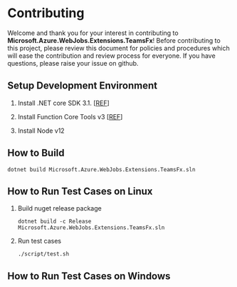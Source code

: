 # Contributing

Welcome and thank you for your interest in contributing to **Microsoft.Azure.WebJobs.Extensions.TeamsFx**! Before contributing to this project, please review this document for policies and procedures which will ease the contribution and review process for everyone. If you have questions, please raise your issue on github.

## Setup Development Environment

1. Install .NET core SDK 3.1. [[REF](https://dotnet.microsoft.com/download/dotnet-core/3.1)]

1. Install Function Core Tools v3 [[REF](https://docs.microsoft.com/en-us/azure/azure-functions/functions-run-local?tabs=linux%2Ccsharp%2Cbash#install-the-azure-functions-core-tools)]

1. Install Node v12

## How to Build

```shell
dotnet build Microsoft.Azure.WebJobs.Extensions.TeamsFx.sln
```

## How to Run Test Cases on Linux

1. Build nuget release package
    ```shell
    dotnet build -c Release Microsoft.Azure.WebJobs.Extensions.TeamsFx.sln
    ```
1. Run test cases
    ```shell
    ./script/test.sh
    ```

## How to Run Test Cases on Windows
<!-- TODO: Replace start_js_function.sh and start_js_function.cmd to powershell core script so we can enable test running in Windows. -->
